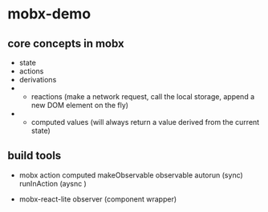 # mobx-demo

## core concepts in mobx
- state
- actions
- derivations
- - reactions (make a network request, call the local storage, append a new DOM element on the fly)
- - computed values (will always return a value derived from the current state)

## build tools
- mobx
action
computed
makeObservable
observable
autorun (sync)
runInAction (aysnc )

- mobx-react-lite
observer (component wrapper)

